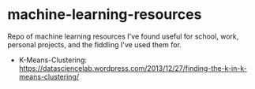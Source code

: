 # machine-learning-resources
Repo of machine learning resources I've found useful for school, work, personal projects, and the fiddling I've used them for.

* K-Means-Clustering: https://datasciencelab.wordpress.com/2013/12/27/finding-the-k-in-k-means-clustering/
